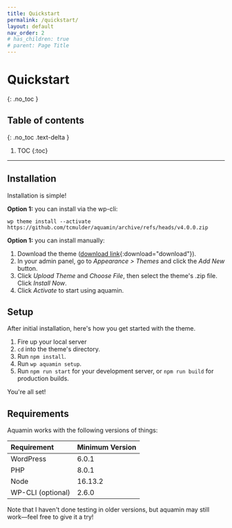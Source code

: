 ```yaml
---
title: Quickstart
permalink: /quickstart/
layout: default
nav_order: 2
# has_children: true
# parent: Page Title
---
```


# Quickstart
{: .no_toc }

## Table of contents
{: .no_toc .text-delta }

1. TOC
{:toc}

---

## Installation

Installation is simple!

**Option 1:** you can install via the wp-cli:

```
wp theme install --activate https://github.com/tcmulder/aquamin/archive/refs/heads/v4.0.0.zip
```

**Option 1:** you can install manually:
1. Download the theme ([download link](https://github.com/tcmulder/aquamin/archive/refs/heads/master.zip){:download="download"}).
2. In your admin panel, go to *Appearance > Themes* and click the *Add New* button.
3. Click *Upload Theme* and *Choose File*, then select the theme's .zip file. Click *Install Now*.
4. Click *Activate* to start using aquamin.

## Setup
After initial installation, here's how you get started with the theme.

1. Fire up your local server
2. `cd` into the theme's directory.
3. Run `npm install`.
4. Run `wp aquamin setup`.
5. Run `npm run start` for your development server, or `npm run build` for production builds.

You're all set!

## Requirements

Aquamin works with the following versions of things:

| Requirement       | Minimum Version |
| :---------------- | :-------------- |
| WordPress         | 6.0.1           |
| PHP               | 8.0.1           |
| Node              | 16.13.2         |
| WP-CLI (optional) | 2.6.0           |

Note that I haven't done testing in older versions, but aquamin may still work—feel free to give it a try!